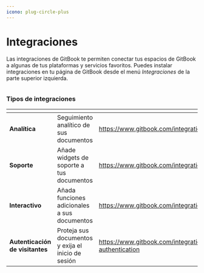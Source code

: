 ```yaml
---
icono: plug-circle-plus
---
```


# Integraciones

Las integraciones de GitBook te permiten conectar tus espacios de GitBook a algunas de tus plataformas y servicios favoritos. Puedes instalar integraciones en tu página de GitBook desde el menú _Integraciones_ de la parte superior izquierda.

<figure><img src="https://gitbookio.github.io/onboarding-template-images/integrations-hero.png" alt=""><figcaption></figcaption></figure>

### Tipos de integraciones

<table data-card-size="large" data-view="cards"><thead><tr><th></th><th></th><th data-hidden data-card-target data-type="content-ref"></th><th data-hidden data-card-cover data-type="files"></th><th data-hidden></th></tr></thead><tbody><tr><td><strong>Analítica</strong></td><td>Seguimiento analítico de sus documentos</td><td><a href="https://www.gitbook.com/integrations#analytics">https://www.gitbook.com/integrations#analytics</a></td><td></td><td></td></tr><tr><td><strong>Soporte</strong></td><td>Añade widgets de soporte a tus documentos</td><td><a href="https://www.gitbook.com/integrations#support">https://www.gitbook.com/integrations#support</a></td><td></td><td></td></tr><tr><td><strong>Interactivo</strong></td><td>Añada funciones adicionales a sus documentos</td><td><a href="https://www.gitbook.com/integrations#interactive">https://www.gitbook.com/integrations#interactive</a></td><td></td><td></td></tr><tr><td><strong>Autenticación de visitantes</strong></td><td>Proteja sus documentos y exija el inicio de sesión</td><td><a href="https://www.gitbook.com/integrations#visitor-authentication">https://www.gitbook.com/integrations#visitor-authentication</a></td><td></td><td></td></tr></tbody></table>
